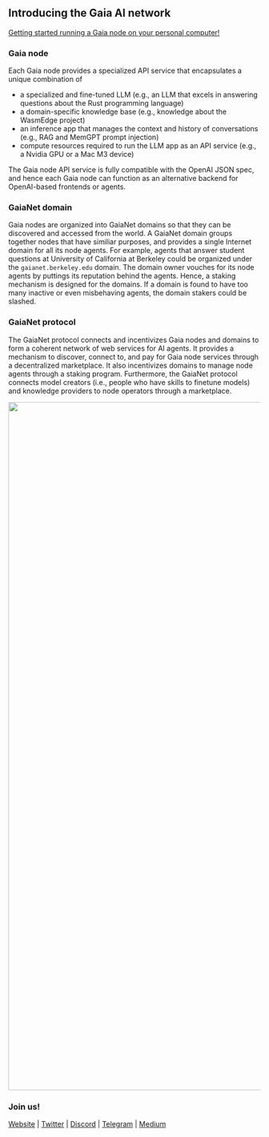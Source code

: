 ## Introducing the Gaia AI network

[Getting started running a Gaia node on your personal computer!](https://github.com/GaiaNet-AI/gaianet-node/blob/main/README.md)

### Gaia node

Each Gaia node provides a specialized API service that encapsulates a unique combination of

* a specialized and fine-tuned LLM (e.g., an LLM that excels in answering questions about the Rust programming language)
* a domain-specific knowledge base (e.g., knowledge about the WasmEdge project)
* an inference app that manages the context and history of conversations (e.g., RAG and MemGPT prompt injection)
* compute resources required to run the LLM app as an API service (e.g., a Nvidia GPU or a Mac M3 device)

The Gaia node API service is fully compatible with the OpenAI JSON spec, and hence each Gaia node can function as an alternative backend for OpenAI-based frontends or agents.

### GaiaNet domain

Gaia nodes are organized into GaiaNet domains so that they can be discovered and accessed from the world. A GaiaNet domain groups together nodes that have similiar purposes, and provides a single Internet domain for all its node agents. For example, agents that answer student questions at University of California at Berkeley could be organized under the `gaianet.berkeley.edu` domain. The domain owner vouches for its node agents by puttings its reputation behind the agents. Hence, a staking mechanism is designed for the domains. If a domain is found to have too many inactive or even misbehaving agents, the domain stakers could be slashed.

### GaiaNet protocol

The GaiaNet protocol connects and incentivizes Gaia nodes and domains to form a coherent network of web services for AI agents. It provides a mechanism to discover, connect to, and pay for Gaia node services through a decentralized marketplace. It also incentivizes domains to manage node agents through a staking program. Furthermore, the GaiaNet protocol connects model creators (i.e., people who have skills to finetune models) and knowledge providers to node operators through a marketplace.

<div align="center">
  
<img width="1375" alt="image" src="https://github.com/GaiaNet-AI/.github/assets/45785633/22d63d2e-1aba-420a-8085-4c6f57e438b6">


</div>


### Join us!

[Website](https://www.gaianet.ai/) | [Twitter](https://twitter.com/Gaianet_AI) | [Discord](https://discord.gg/x8gfzVFC) | [Telegram](https://t.me/Gaianet_AI) | [Medium](https://medium.com/@Gaianet.ai)
